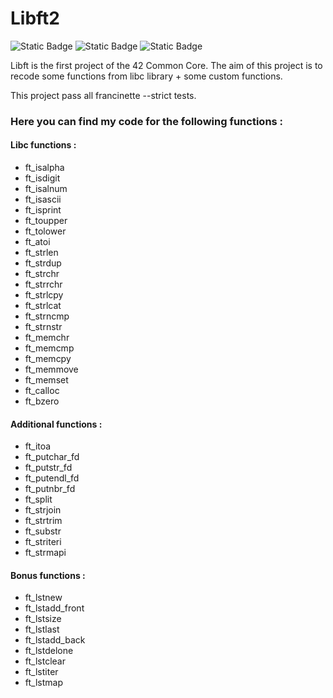 # Libft2
![Static Badge](https://img.shields.io/badge/Grade-125-green) ![Static Badge](https://img.shields.io/badge/Bonus-Yes-green?style=flat)
 ![Static Badge](https://img.shields.io/badge/Language-C-blue?style=flat)

Libft is the first project of the 42 Common Core.
The aim of this project is to recode some functions from libc library + some custom functions.

This project pass all francinette --strict tests.
### Here you can find my code for the following functions :
#### Libc functions :
- ft_isalpha
- ft_isdigit
- ft_isalnum
- ft_isascii
- ft_isprint
- ft_toupper
- ft_tolower
- ft_atoi
- ft_strlen
- ft_strdup
- ft_strchr
- ft_strrchr
- ft_strlcpy
- ft_strlcat
- ft_strncmp
- ft_strnstr
- ft_memchr
- ft_memcmp
- ft_memcpy
- ft_memmove
- ft_memset
- ft_calloc
- ft_bzero
#### Additional functions :
- ft_itoa
- ft_putchar_fd
- ft_putstr_fd
- ft_putendl_fd
- ft_putnbr_fd
- ft_split
- ft_strjoin
- ft_strtrim
- ft_substr
- ft_striteri
- ft_strmapi
#### Bonus functions :
- ft_lstnew
- ft_lstadd_front
- ft_lstsize
- ft_lstlast
- ft_lstadd_back
- ft_lstdelone
- ft_lstclear
- ft_lstiter
- ft_lstmap